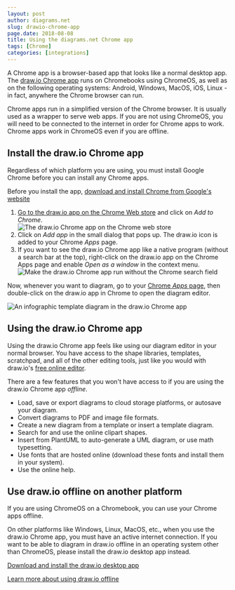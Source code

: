 ```yaml
---
layout: post
author: diagrams.net
slug: drawio-chrome-app
page.date: 2018-08-08
title: Using the diagrams.net Chrome app
tags: [Chrome]
categories: [integrations]
---
```


A Chrome app is a browser-based app that looks like a normal desktop app. The [draw.io Chrome app](https://chrome.google.com/webstore/detail/drawio-diagrams/onlkggianjhjenigcpigpjehhpplldkc?hl=en) runs on Chromebooks using ChromeOS, as well as on the following operating systems: Android, Windows, MacOS, iOS, Linux - in fact, anywhere the Chrome browser can run.

Chrome apps run in a simplified version of the Chrome browser. It is usually used as a wrapper to serve web apps. If you are not using ChromeOS, you will need to be connected to the internet in order for Chrome apps to work. Chrome apps work in ChromeOS even if you are offline.

## Install the draw.io Chrome app

Regardless of which platform you are using, you must install Google Chrome before you can install any Chrome apps.

Before you install the app, [download and install Chrome from Google's website](https://www.google.com/chrome/)

1. [Go to the draw.io app on the Chrome Web store](https://chrome.google.com/webstore/detail/drawio-diagrams/onlkggianjhjenigcpigpjehhpplldkc?hl=en) and click on _Add to Chrome_.
<br /><img src="/assets/img/blog/drawio-chrome-web-store.png" style="max-width:100%;height:auto;" alt="The draw.io Chrome app on the Chrome web store">
2. Click on _Add app_ in the small dialog that pops up. The draw.io icon is added to your Chrome _Apps_ page.
3. If you want to see the draw.io Chrome app like a native program (without a search bar at the top), right-click on the draw.io app on the Chrome Apps page and enable _Open as a window_ in the context menu.
<br /><img src="/assets/img/blog/drawio-chrome-web-app-open-as-window.png" style="max-width:100%;height:auto;" alt="Make the draw.io Chrome app run without the Chrome search field">

Now, whenever you want to diagram, go to your [Chrome _Apps_ page](chrome://apps), then double-click on the draw.io app in Chrome to open the diagram editor.

<img src="/assets/img/blog/drawio-chrome-web-app-example.png" style="max-width:100%;height:auto;" alt="An infographic template diagram in the draw.io Chrome app">

## Using the draw.io Chrome app

Using the draw.io Chrome app feels like using our diagram editor in your normal browser. You have access to the shape libraries, templates, scratchpad, and all of the other editing tools, just like you would with draw.io's [free online editor](https://app.diagrams.net/).

There are a few features that you won't have access to if you are using the draw.io Chrome app _offline_.

- Load, save or export diagrams to cloud storage platforms, or autosave your diagram.
- Convert diagrams to PDF and image file formats.
- Create a new diagram from a template or insert a template diagram.
- Search for and use the online clipart shapes.
- Insert from PlantUML to auto-generate a UML diagram, or use math typesetting.
- Use fonts that are hosted online (download these fonts and install them in your system).
- Use the online help.

## Use draw.io offline on another platform

If you are using ChromeOS on a Chromebook, you can use your Chrome apps offline.

On other platforms like Windows, Linux, MacOS, etc., when you use the draw.io Chrome app, you must have an active internet connection. If you want to be able to diagram in draw.io offline in an operating system other than ChromeOS, please install the draw.io desktop app instead.

[Download and install the draw.io desktop app](https://get.diagrams.net)

[Learn more about using draw.io offline](/blog/diagrams-offline.html)
